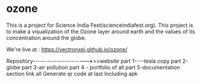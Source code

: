 # ozone

This is a project for Science India Fest(scienceindiafest.org). This project is to make a visualization of the Ozone layer around earth and the values of its concentration around the globe.

We're live at : https://vectronxel.github.io/ozone/

Repository---------------------->>>website
                                   part 1----tesla copy
                                   part 2- globe
                                   part 3-air pollution 
                                   part 4 - portfolio of all
                                   part 5-documentation section
					                   link all 
					Generate qr code at last 
					Including apk
